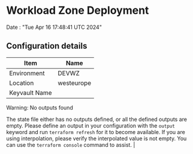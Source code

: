 # Workload Zone Deployment #

Date : "Tue Apr 16 17:48:41 UTC 2024"

## Configuration details ##

| Item                    | Name                 |
| ----------------------- | -------------------- |
| Environment             | DEVWZ         |
| Location                | westeurope              |
| Keyvault Name           | 
Warning: No outputs found

The state file either has no outputs defined, or all the defined outputs are
empty. Please define an output in your configuration with the `output`
keyword and run `terraform refresh` for it to become available. If you are
using interpolation, please verify the interpolated value is not empty. You
can use the `terraform console` command to assist.  |

